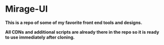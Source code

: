 # Mirage-UI

**This is a repo of some of my favorite front end tools and designs.**

**All CDNs and additional scripts are already there in the repo so it is ready to use immediately after cloning.**

